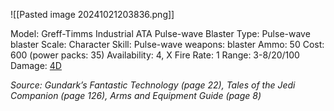 ![[Pasted image 20241021203836.png]]

Model: Greff-Timms Industrial ATA Pulse-wave Blaster
Type: Pulse-wave blaster
Scale: Character
Skill: Pulse-wave weapons: blaster
Ammo: 50
Cost: 600 (power packs: 35)
Availability: 4, X
Fire Rate: 1
Range: 3-8/20/100
Damage: <u>4D</u>

*Source: Gundark’s Fantastic Technology (page 22), Tales of the Jedi Companion (page 126), Arms and Equipment Guide (page 8)*[]()